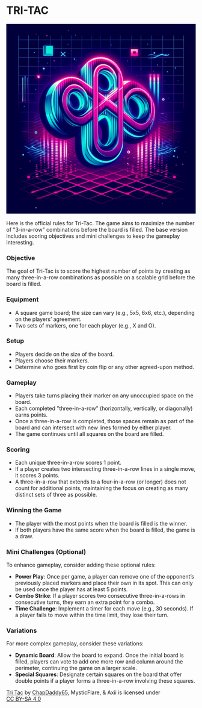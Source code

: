 # TRI-TAC
![Logo](https://github.com/ChapDaddy65/TriTac/blob/main/logo.png)

Here is the official rules for Tri-Tac. The game aims to maximize the number of "3-in-a-row" combinations before the board is filled. The base version includes scoring objectives and mini challenges to keep the gameplay interesting.

### Objective
The goal of Tri-Tac is to score the highest number of points by creating as many three-in-a-row combinations as possible on a scalable grid before the board is filled.

### Equipment
- A square game board; the size can vary (e.g., 5x5, 6x6, etc.), depending on the players’ agreement.
- Two sets of markers, one for each player (e.g., X and O).

### Setup
- Players decide on the size of the board.
- Players choose their markers.
- Determine who goes first by coin flip or any other agreed-upon method.

### Gameplay
- Players take turns placing their marker on any unoccupied space on the board.
- Each completed "three-in-a-row" (horizontally, vertically, or diagonally) earns points.
- Once a three-in-a-row is completed, those spaces remain as part of the board and can intersect with new lines formed by either player.
- The game continues until all squares on the board are filled.

### Scoring
- Each unique three-in-a-row scores 1 point.
- If a player creates two intersecting three-in-a-row lines in a single move, it scores 3 points.
- A three-in-a-row that extends to a four-in-a-row (or longer) does not count for additional points, maintaining the focus on creating as many distinct sets of three as possible.

### Winning the Game
- The player with the most points when the board is filled is the winner.
- If both players have the same score when the board is filled, the game is a draw.

### Mini Challenges (Optional)
To enhance gameplay, consider adding these optional rules:
- **Power Play**: Once per game, a player can remove one of the opponent’s previously placed markers and place their own in its spot. This can only be used once the player has at least 5 points.
- **Combo Strike**: If a player scores two consecutive three-in-a-rows in consecutive turns, they earn an extra point for a combo.
- **Time Challenge**: Implement a timer for each move (e.g., 30 seconds). If a player fails to move within the time limit, they lose their turn.

### Variations
For more complex gameplay, consider these variations:
- **Dynamic Board**: Allow the board to expand. Once the initial board is filled, players can vote to add one more row and column around the perimeter, continuing the game on a larger scale.
- **Special Squares**: Designate certain squares on the board that offer double points if a player forms a three-in-a-row involving these squares.


<p xmlns:cc="http://creativecommons.org/ns#" xmlns:dct="http://purl.org/dc/terms/"><a property="dct:title" rel="cc:attributionURL" href="https://github.com/ChapDaddy65/TriTac">Tri Tac</a> by <a rel="cc:attributionURL dct:creator" property="cc:attributionName" href="https://github.com/ChapDaddy65">ChapDaddy65</a>, MysticFlare, & Axii is licensed under <a href="https://creativecommons.org/licenses/by-sa/4.0/?ref=chooser-v1" target="_blank" rel="license noopener noreferrer" style="display:inline-block;">CC BY-SA 4.0<img style="height:22px!important;margin-left:3px;vertical-align:text-bottom;" src="https://mirrors.creativecommons.org/presskit/icons/cc.svg?ref=chooser-v1" alt=""><img style="height:22px!important;margin-left:3px;vertical-align:text-bottom;" src="https://mirrors.creativecommons.org/presskit/icons/by.svg?ref=chooser-v1" alt=""><img style="height:22px!important;margin-left:3px;vertical-align:text-bottom;" src="https://mirrors.creativecommons.org/presskit/icons/sa.svg?ref=chooser-v1" alt=""></a></p>
